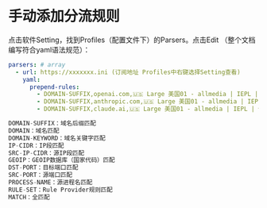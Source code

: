 # 手动添加分流规则

点击软件Setting，找到Profiles（配置文件下）的Parsers。点击Edit （整个文档编写符合yaml语法规范）：

```yaml
parsers: # array
  - url: https://xxxxxxx.ini (订阅地址 Profiles中右键选择Setting查看)
    yaml:
      prepend-rules:
        - DOMAIN-SUFFIX,openai.com,🇺🇸 Large 美国01 - allmedia | IEPL | 倍率:1.8
        - DOMAIN-SUFFIX,anthropic.com,🇺🇸 Large 美国01 - allmedia | IEPL | 倍率:1.8
        - DOMAIN-SUFFIX,claude.ai,🇺🇸 Large 美国01 - allmedia | IEPL | 倍率:1.8
```

```js
DOMAIN-SUFFIX：域名后缀匹配
DOMAIN：域名匹配
DOMAIN-KEYWORD：域名关键字匹配
IP-CIDR：IP段匹配
SRC-IP-CIDR：源IP段匹配
GEOIP：GEOIP数据库（国家代码）匹配
DST-PORT：目标端口匹配
SRC-PORT：源端口匹配
PROCESS-NAME：源进程名匹配
RULE-SET：Rule Provider规则匹配
MATCH：全匹配
```